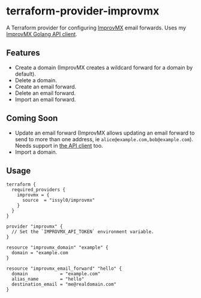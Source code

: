 # terraform-provider-improvmx

A Terraform provider for configuring [ImprovMX](https://improvmx.com) email forwards. Uses my [ImprovMX Golang API client](https://github.com/issyl0/go-improvmx).

## Features

- Create a domain (ImprovMX creates a wildcard forward for a domain by default).
- Delete a domain.
- Create an email forward.
- Delete an email forward.
- Import an email forward.

## Coming Soon

- Update an email forward (ImprovMX allows updating an email forward to send to more than one address, ie `alice@example.com,bob@example.com`). Needs support in [the API client](https://github.com/issyl0/go-improvmx) too.
- Import a domain.

## Usage

```hcl
terraform {
  required_providers {
    improvmx = {
      source  = "issyl0/improvmx"
    }
  }
}

provider "improvmx" {
  // Set the `IMPROVMX_API_TOKEN` environment variable.
}

resource "improvmx_domain" "example" {
  domain = "example.com
}

resource "improvmx_email_forward" "hello" {
  domain            = "example.com"
  alias_name        = "hello"
  destination_email = "me@realdomain.com"
}
```
